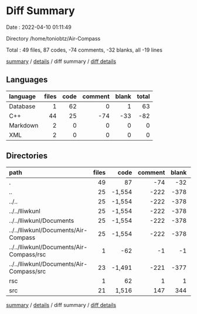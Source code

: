 # Diff Summary

Date : 2022-04-10 01:11:49

Directory /home/toniobtz/Air-Compass

Total : 49 files,  87 codes, -74 comments, -32 blanks, all -19 lines

[summary](results.md) / [details](details.md) / diff summary / [diff details](diff-details.md)

## Languages
| language | files | code | comment | blank | total |
| :--- | ---: | ---: | ---: | ---: | ---: |
| Database | 1 | 62 | 0 | 1 | 63 |
| C++ | 44 | 25 | -74 | -33 | -82 |
| Markdown | 2 | 0 | 0 | 0 | 0 |
| XML | 2 | 0 | 0 | 0 | 0 |

## Directories
| path | files | code | comment | blank | total |
| :--- | ---: | ---: | ---: | ---: | ---: |
| . | 49 | 87 | -74 | -32 | -19 |
| .. | 25 | -1,554 | -222 | -378 | -2,154 |
| ../.. | 25 | -1,554 | -222 | -378 | -2,154 |
| ../../lliwkunl | 25 | -1,554 | -222 | -378 | -2,154 |
| ../../lliwkunl/Documents | 25 | -1,554 | -222 | -378 | -2,154 |
| ../../lliwkunl/Documents/Air-Compass | 25 | -1,554 | -222 | -378 | -2,154 |
| ../../lliwkunl/Documents/Air-Compass/rsc | 1 | -62 | -1 | -1 | -64 |
| ../../lliwkunl/Documents/Air-Compass/src | 23 | -1,491 | -221 | -377 | -2,089 |
| rsc | 1 | 62 | 1 | 1 | 64 |
| src | 21 | 1,516 | 147 | 344 | 2,007 |

[summary](results.md) / [details](details.md) / diff summary / [diff details](diff-details.md)